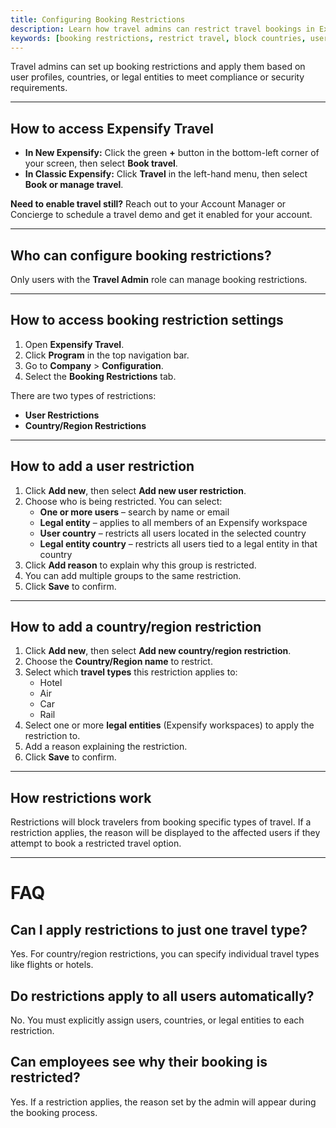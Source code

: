 ```yaml
---
title: Configuring Booking Restrictions
description: Learn how travel admins can restrict travel bookings in Expensify by user, country, or legal entity.
keywords: [booking restrictions, restrict travel, block countries, user restrictions, legal entity, expensify travel, classic, new expensify]
---
```


<div id="new-expensify" markdown="1">

Travel admins can set up booking restrictions and apply them based on user profiles, countries, or legal entities to meet compliance or security requirements.

---

## How to access Expensify Travel

- **In New Expensify:** Click the green **+** button in the bottom-left corner of your screen, then select **Book travel**.
- **In Classic Expensify:** Click **Travel** in the left-hand menu, then select **Book or manage travel**.

**Need to enable travel still?** Reach out to your Account Manager or Concierge to schedule a travel demo and get it enabled for your account.

---

## Who can configure booking restrictions?

Only users with the **Travel Admin** role can manage booking restrictions.

---

## How to access booking restriction settings

1. Open **Expensify Travel**.
2. Click **Program** in the top navigation bar.
3. Go to **Company** > **Configuration**.
4. Select the **Booking Restrictions** tab.

There are two types of restrictions:
- **User Restrictions**
- **Country/Region Restrictions**

---

## How to add a user restriction

1. Click **Add new**, then select **Add new user restriction**.
2. Choose who is being restricted. You can select:
   - **One or more users** – search by name or email
   - **Legal entity** – applies to all members of an Expensify workspace
   - **User country** – restricts all users located in the selected country
   - **Legal entity country** – restricts all users tied to a legal entity in that country
3. Click **Add reason** to explain why this group is restricted.
4. You can add multiple groups to the same restriction.
5. Click **Save** to confirm.

---

## How to add a country/region restriction

1. Click **Add new**, then select **Add new country/region restriction**.
2. Choose the **Country/Region name** to restrict.
3. Select which **travel types** this restriction applies to:
   - Hotel
   - Air
   - Car
   - Rail
4. Select one or more **legal entities** (Expensify workspaces) to apply the restriction to.
5. Add a reason explaining the restriction.
6. Click **Save** to confirm.

---

## How restrictions work

Restrictions will block travelers from booking specific types of travel. If a restriction applies, the reason will be displayed to the affected users if they attempt to book a restricted travel option. 

---

# FAQ

## Can I apply restrictions to just one travel type?
Yes. For country/region restrictions, you can specify individual travel types like flights or hotels.

## Do restrictions apply to all users automatically?
No. You must explicitly assign users, countries, or legal entities to each restriction.

## Can employees see why their booking is restricted?
Yes. If a restriction applies, the reason set by the admin will appear during the booking process.

</div>
